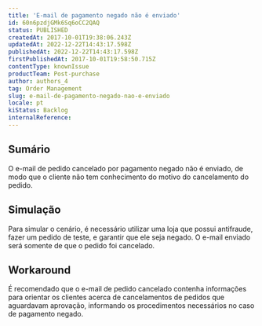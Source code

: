 ```yaml
---
title: 'E-mail de pagamento negado não é enviado'
id: 60n6pzdjGMk6Sq6oCC2QAQ
status: PUBLISHED
createdAt: 2017-10-01T19:38:06.243Z
updatedAt: 2022-12-22T14:43:17.598Z
publishedAt: 2022-12-22T14:43:17.598Z
firstPublishedAt: 2017-10-01T19:58:50.715Z
contentType: knownIssue
productTeam: Post-purchase
author: authors_4
tag: Order Management
slug: e-mail-de-pagamento-negado-nao-e-enviado
locale: pt
kiStatus: Backlog
internalReference: 
---
```


## Sumário

O e-mail de pedido cancelado por pagamento negado não é enviado, de modo que o cliente não tem conhecimento do motivo do cancelamento do pedido.

## Simulação

Para simular o cenário, é necessário utilizar uma loja que possui antifraude, fazer um pedido de teste, e garantir que ele seja negado. O e-mail enviado será somente de que o pedido foi cancelado.

## Workaround

É recomendado que o e-mail de pedido cancelado contenha informações para orientar os clientes acerca de cancelamentos de pedidos que aguardavam aprovação, informando os procedimentos necessários no caso de pagamento negado.

